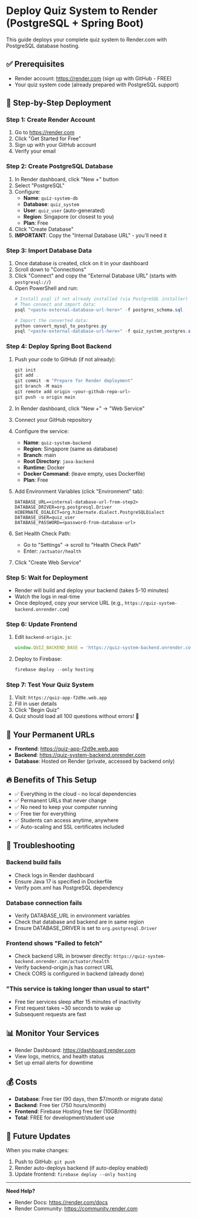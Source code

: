 # Deploy Quiz System to Render (PostgreSQL + Spring Boot)

This guide deploys your complete quiz system to Render.com with PostgreSQL database hosting.

## ✅ Prerequisites
- Render account: https://render.com (sign up with GitHub - FREE)
- Your quiz system code (already prepared with PostgreSQL support)

## 🚀 Step-by-Step Deployment

### Step 1: Create Render Account
1. Go to https://render.com
2. Click "Get Started for Free"
3. Sign up with your GitHub account
4. Verify your email

### Step 2: Create PostgreSQL Database
1. In Render dashboard, click "New +" button
2. Select "PostgreSQL"
3. Configure:
   - **Name**: `quiz-system-db`
   - **Database**: `quiz_system`
   - **User**: `quiz_user` (auto-generated)
   - **Region**: Singapore (or closest to you)
   - **Plan**: Free
4. Click "Create Database"
5. **IMPORTANT**: Copy the "Internal Database URL" - you'll need it

### Step 3: Import Database Data
1. Once database is created, click on it in your dashboard
2. Scroll down to "Connections"
3. Click "Connect" and copy the "External Database URL" (starts with `postgresql://`)
4. Open PowerShell and run:
   ```powershell
   # Install psql if not already installed (via PostgreSQL installer)
   # Then connect and import data:
   psql "<paste-external-database-url-here>" -f postgres_schema.sql
   
   # Import the converted data:
   python convert_mysql_to_postgres.py
   psql "<paste-external-database-url-here>" -f quiz_system_postgres.sql
   ```

### Step 4: Deploy Spring Boot Backend
1. Push your code to GitHub (if not already):
   ```powershell
   git init
   git add .
   git commit -m "Prepare for Render deployment"
   git branch -M main
   git remote add origin <your-github-repo-url>
   git push -u origin main
   ```

2. In Render dashboard, click "New +" → "Web Service"
3. Connect your GitHub repository
4. Configure the service:
   - **Name**: `quiz-system-backend`
   - **Region**: Singapore (same as database)
   - **Branch**: main
   - **Root Directory**: `java-backend`
   - **Runtime**: Docker
   - **Docker Command**: (leave empty, uses Dockerfile)
   - **Plan**: Free

5. Add Environment Variables (click "Environment" tab):
   ```
   DATABASE_URL=<internal-database-url-from-step2>
   DATABASE_DRIVER=org.postgresql.Driver
   HIBERNATE_DIALECT=org.hibernate.dialect.PostgreSQLDialect
   DATABASE_USER=quiz_user
   DATABASE_PASSWORD=<password-from-database-url>
   ```

6. Set Health Check Path:
   - Go to "Settings" → scroll to "Health Check Path"
   - Enter: `/actuator/health`

7. Click "Create Web Service"

### Step 5: Wait for Deployment
- Render will build and deploy your backend (takes 5-10 minutes)
- Watch the logs in real-time
- Once deployed, copy your service URL (e.g., `https://quiz-system-backend.onrender.com`)

### Step 6: Update Frontend
1. Edit `backend-origin.js`:
   ```javascript
   window.QUIZ_BACKEND_BASE = 'https://quiz-system-backend.onrender.com';
   ```

2. Deploy to Firebase:
   ```powershell
   firebase deploy --only hosting
   ```

### Step 7: Test Your Quiz System
1. Visit: `https://quiz-app-f2d9e.web.app`
2. Fill in user details
3. Click "Begin Quiz"
4. Quiz should load all 100 questions without errors! 🎉

## 🎯 Your Permanent URLs
- **Frontend**: https://quiz-app-f2d9e.web.app
- **Backend**: https://quiz-system-backend.onrender.com
- **Database**: Hosted on Render (private, accessed by backend only)

## 🔥 Benefits of This Setup
- ✅ Everything in the cloud - no local dependencies
- ✅ Permanent URLs that never change
- ✅ No need to keep your computer running
- ✅ Free tier for everything
- ✅ Students can access anytime, anywhere
- ✅ Auto-scaling and SSL certificates included

## 🐛 Troubleshooting

### Backend build fails
- Check logs in Render dashboard
- Ensure Java 17 is specified in Dockerfile
- Verify pom.xml has PostgreSQL dependency

### Database connection fails
- Verify DATABASE_URL in environment variables
- Check that database and backend are in same region
- Ensure DATABASE_DRIVER is set to `org.postgresql.Driver`

### Frontend shows "Failed to fetch"
- Check backend URL in browser directly: `https://quiz-system-backend.onrender.com/actuator/health`
- Verify backend-origin.js has correct URL
- Check CORS is configured in backend (already done)

### "This service is taking longer than usual to start"
- Free tier services sleep after 15 minutes of inactivity
- First request takes ~30 seconds to wake up
- Subsequent requests are fast

## 📊 Monitor Your Services
- Render Dashboard: https://dashboard.render.com
- View logs, metrics, and health status
- Set up email alerts for downtime

## 💰 Costs
- **Database**: Free tier (90 days, then $7/month or migrate data)
- **Backend**: Free tier (750 hours/month)
- **Frontend**: Firebase Hosting free tier (10GB/month)
- **Total**: FREE for development/student use

## 🔄 Future Updates
When you make changes:
1. Push to GitHub: `git push`
2. Render auto-deploys backend (if auto-deploy enabled)
3. Update frontend: `firebase deploy --only hosting`

---

**Need Help?**
- Render Docs: https://render.com/docs
- Render Community: https://community.render.com
